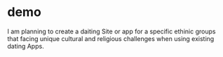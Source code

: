 # demo

I am planning to create a daiting Site or app for a specific ethinic groups that facing unique cultural and religious challenges when using existing dating Apps.
